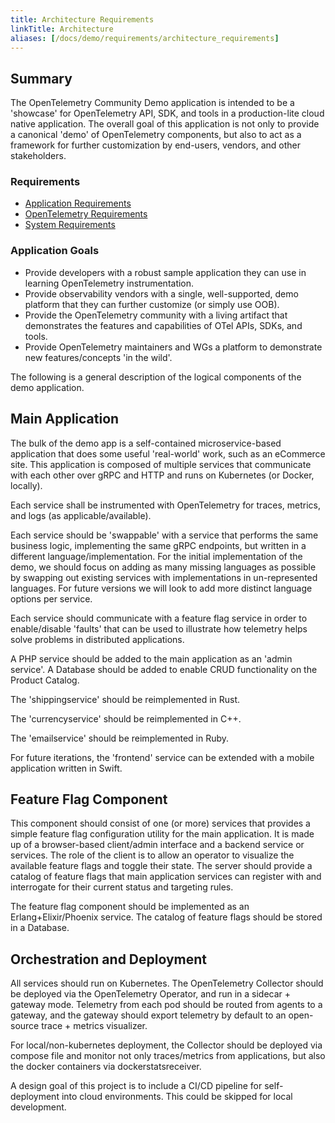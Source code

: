 ```yaml
---
title: Architecture Requirements
linkTitle: Architecture
aliases: [/docs/demo/requirements/architecture_requirements]
---
```


## Summary

The OpenTelemetry Community Demo application is intended to be a 'showcase' for
OpenTelemetry API, SDK, and tools in a production-lite cloud native
application. The overall goal of this application is not only to provide a
canonical 'demo' of OpenTelemetry components, but also to act as a framework for
further customization by end-users, vendors, and other stakeholders.

### Requirements

- [Application Requirements](../application/)
- [OpenTelemetry Requirements](../opentelemetry/)
- [System Requirements](../system/)

### Application Goals

- Provide developers with a robust sample application they can use in learning
OpenTelemetry instrumentation.
- Provide observability vendors with a single,
well-supported, demo platform that they can further customize (or simply use
OOB).
- Provide the OpenTelemetry community with a living artifact that
demonstrates the features and capabilities of OTel APIs, SDKs, and tools.
- Provide OpenTelemetry maintainers and WGs a platform to demonstrate new
features/concepts 'in the wild'.

The following is a general description of the logical components of the demo
application.

## Main Application

The bulk of the demo app is a self-contained
microservice-based application that does some useful 'real-world' work, such as
an eCommerce site. This application is composed of multiple services that
communicate with each other over gRPC and HTTP and runs on Kubernetes (or
Docker, locally).

Each service shall be instrumented with OpenTelemetry for traces, metrics, and
logs (as applicable/available).

Each service should be 'swappable' with a service that performs the same
business logic, implementing the same gRPC endpoints, but written in a different
language/implementation. For the initial implementation of the demo, we should
focus on adding as many missing languages as possible by swapping out existing
services with implementations in un-represented languages. For future versions
we will look to add more distinct language options per service.

Each service should communicate with a feature flag service in order to
enable/disable 'faults' that can be used to illustrate how telemetry helps solve
problems in distributed applications.

A PHP service should be added to the main application as an 'admin service'. A
Database should be added to enable CRUD functionality on the Product Catalog.

The 'shippingservice' should be reimplemented in Rust.

The 'currencyservice' should be reimplemented in C++.

The 'emailservice' should be reimplemented in Ruby.

For future iterations, the 'frontend' service can be extended with a mobile
application written in Swift.

## Feature Flag Component

This component should consist of one (or more) services
that provides a simple feature flag configuration utility for the main
application. It is made up of a browser-based client/admin interface and a
backend service or services. The role of the client is to allow an operator to
visualize the available feature flags and toggle their state. The server should
provide a catalog of feature flags that main application services can register
with and interrogate for their current status and targeting rules.

The feature flag component should be implemented as an Erlang+Elixir/Phoenix
service. The catalog of feature flags should be stored in a Database.

## Orchestration and Deployment

All services should run on Kubernetes. The
OpenTelemetry Collector should be deployed via the OpenTelemetry Operator, and
run in a sidecar + gateway mode. Telemetry from each pod should be routed from
agents to a gateway, and the gateway should export telemetry by default to an
open-source trace + metrics visualizer.

For local/non-kubernetes deployment, the Collector should be deployed via
compose file and monitor not only traces/metrics from applications, but also the
docker containers via dockerstatsreceiver.

A design goal of this project is to include a CI/CD pipeline for self-deployment
into cloud environments. This could be skipped for local development.
